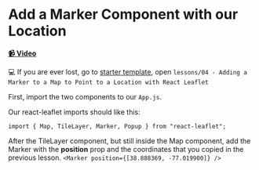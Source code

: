 # Add a Marker Component with our Location

**[📹 Video](https://egghead.io/lessons/egghead-add-a-marker-component-with-our-location)**

💻 If you are ever lost, go to [starter template](https://github.com/colbyfayock/launchtime-workshop), open `lessons/04 - Adding a Marker to a Map to Point to a Location with React Leaflet`

First, import the two components to our `App.js`.

Our react-leaflet imports should like this:

`import { Map, TileLayer, Marker, Popup } from "react-leaflet";`

After the TileLayer component, but still inside the Map component, add the Marker with the **position** prop and the coordinates that you copied in the previous lesson.
`<Marker position={[38.888369, -77.019900]} />`
